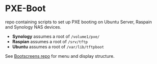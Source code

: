 PXE-Boot
=======

repo containing scripts to set up PXE booting on Ubuntu Server, Raspain and 
Synology NAS devices.

- **Synology** assumes a root of `/volume1/pxe/`
- **Raspian** assumes a root of `/srv/tftp`
- **Ubuntu** assumes a root of `/var/lib/tftpboot`

See [Bootscreens repo](https://github.com/chris18890/boot-screens) for menu 
and display structure.

